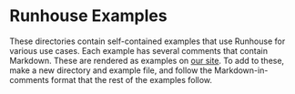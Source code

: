 # Runhouse Examples

These directories contain self-contained examples that use Runhouse for various use cases. Each example has
several comments that contain Markdown. These are rendered as examples on
[our site](https://www.run.house/examples). To add to these, make a new directory and example file, and follow
the Markdown-in-comments format that the rest of the examples follow.

